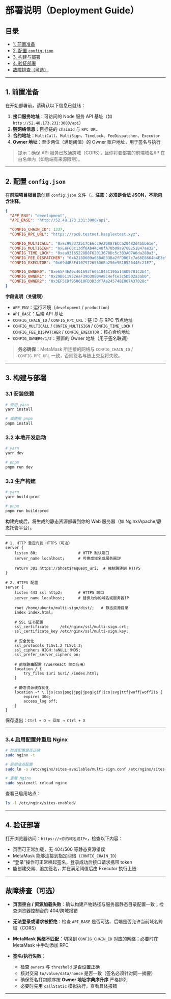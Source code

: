 # 部署说明（Deployment Guide）

## 目录

* [1. 前置准备](#1-前置准备)
* [2. 配置 `config.json`](#2-配置-configjson)
* [3. 构建与部署](#3-构建与部署)
* [4. 验证部署](#4-验证部署)
* [故障排查（可选）](#故障排查可选)

---

## 1. 前置准备

在开始部署前，请确认以下信息已就绪：

1. **接口服务地址**：可访问的 Node 服务 API 基址（如 `http://52.48.173.231:3000/api`）
2. **链网络信息**：目标链的 `chainId` 与 `RPC URL`
3. **合约地址**：`MultiCall`、`MultiSign`、`TimeLock`、`FeeDispatcher`、`Executor`
4. **Owner 地址**：至少两位（满足阈值）的 Owner 账户地址，用于签名与执行

> 提示：确保 API 服务已放通跨域（CORS），且你将要部署的前端域名/IP 在白名单内（如后端有来源限制）。

---

## 2. 配置 `config.json`

在**前端项目根目录**创建 `config.json` 文件（。**注意：必须是合法 JSON，不能包含注释。**

```json
{
  "APP_ENV": "development",
  "API_BASE": "http://52.48.173.231:3000/api",

  "CONFIG_CHAIN_ID": 1337,
  "CONFIG_RPC_URL": "https://rpc8.testnet.kasplextest.xyz",

  "CONFIG_MULTICALL": "0xEc9933725C7CE6cc9A2D887ECCa20482d4bbb61e",
  "CONFIG_MULTISIGN": "0xEeF68c13df0Ab44C48fA78b09a970B251B47ae32",
  "CONFIG_TIME_LOCK": "0xea93165228B8F62013670Dc5c3B3A07A6da28Ba3",
  "CONFIG_FEE_DISPATCHER": "0xA218D609a65BAE33Ba2fFD867c7a66E8664b4E3e",
  "CONFIG_EXECUTOR": "0x69d4B3Fd107972655D6Ea256e9B1B52644Ec21E7",

  "CONFIG_OWNER0": "0xe65F4EA0c461693f6051845C195a14AD9701C2b4",
  "CONFIG_OWNER1": "0x29B011952eaF39D38804A8C4efCe3c5D502a3ab0",
  "CONFIG_OWNER2": "0x3EF5CDf950610FD3D3df7Ae245748E067A37028c"
}
```

**字段说明（关键项）**

* `APP_ENV`：运行环境（`development` / `production`）
* `API_BASE`：后端 API 基址
* `CONFIG_CHAIN_ID` / `CONFIG_RPC_URL`：链 ID 与 RPC 节点地址
* `CONFIG_MULTICALL` / `CONFIG_MULTISIGN` / `CONFIG_TIME_LOCK` / `CONFIG_FEE_DISPATCHER` / `CONFIG_EXECUTOR`：核心合约地址
* `CONFIG_OWNER0/1/2`：预置的 Owner 地址（用于签名联调）

> **务必确保**：MetaMask 所连接的网络与 `CONFIG_CHAIN_ID` / `CONFIG_RPC_URL` 一致，否则签名与链上交互将失败。

---

## 3. 构建与部署

### 3.1 安装依赖

```bash
# 使用 yarn
yarn install

# 或使用 pnpm
pnpm install
```

### 3.2 本地开发启动

```bash
# yarn
yarn dev

# pnpm
pnpm run dev
```

### 3.3 生产构建

```bash
# yarn
yarn build:prod

# pnpm
pnpm run build:prod
```

构建完成后，将生成的静态资源部署到你的 Web 服务器（如 Nginx/Apache/静态托管平台）。

---


```nginx
# 1. HTTP 重定向到 HTTPS（可选）
server {
    listen 80;                  # HTTP 默认端口
    server_name localhost;      # 可换成域名或服务器IP

    return 301 https://$host$request_uri;  # 强制跳转到 HTTPS
}

# 2. HTTPS 配置
server {
    listen 443 ssl http2;       # HTTPS 端口
    server_name localhost;      # 替换为你的域名或服务器IP

    root /home/ubuntu/multi-sign/dist/;   # 静态资源目录
    index index.html;

    # SSL 证书配置
    ssl_certificate     /etc/nginx/ssl/multi-sign.crt;
    ssl_certificate_key /etc/nginx/ssl/multi-sign.key;

    # 安全优化
    ssl_protocols TLSv1.2 TLSv1.3;
    ssl_ciphers HIGH:!aNULL:!MD5;
    ssl_prefer_server_ciphers on;

    # 前端路由配置（Vue/React 单页应用）
    location / {
        try_files $uri $uri/ /index.html;
    }

    # 静态资源缓存优化
    location ~* \.(js|css|png|jpg|jpeg|gif|ico|svg|ttf|woff|woff2)$ {
        expires 30d;
        access_log off;
    }
}
```

保存退出：`Ctrl + O → 回车 → Ctrl + X`

---

### 3.4 启用配置并重启 Nginx

```bash
# 检查配置是否正确
sudo nginx -t

# 启用站点配置
sudo ln -s /etc/nginx/sites-available/multi-sign.conf /etc/nginx/sites-enabled/

# 重载 Nginx
sudo systemctl reload nginx
```

查看已启用站点：

```bash
ls -l /etc/nginx/sites-enabled/
```

---

## 4. 验证部署

打开浏览器访问：`https://<你的域名或IP>`，检查以下内容：

* 页面可正常加载，无 404/500 等静态资源错误
* MetaMask 能够连接到指定网络（`CONFIG_CHAIN_ID`）
* “登录”操作可正常唤起签名，登录成功后接口请求携带 token
* 能创建交易、追加签名，并在满足阈值后由 Executor 执行上链


---

## 故障排查（可选）

* **页面空白 / 资源加载失败**：确认构建产物路径与服务器静态目录配置一致；检查浏览器控制台的 404/跨域报错
* **无法登录或请求被拒绝**：检查 `API_BASE` 是否可达、后端是否允许当前域名跨域（CORS）
* **MetaMask 网络不匹配**：切换到 `CONFIG_CHAIN_ID` 对应的网络；必要时在 MetaMask 中手动添加 RPC
* **签名/执行失败**：

  * 检查 `owners` 与 `threshold` 是否设置正确
  * 核对交易 `to/value/data/nonce` 是否一致（签名必须针对同一摘要）
  * 确保签名打包顺序按 **Owner 地址字典序升序** 严格排列
  * 必要时先用 `callStatic` 模拟执行，查看具体报错

---
